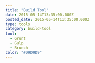 ```yaml
---
title: "Build Tool"
date: 2015-05-14T13:35:00.000Z
posted_date: 2015-05-14T13:35:00.000Z
type: tools
category: build-tool
tool:
  - Grunt
  - Gulp
  - Brunch
color: "#D9D9D9"
---
```






